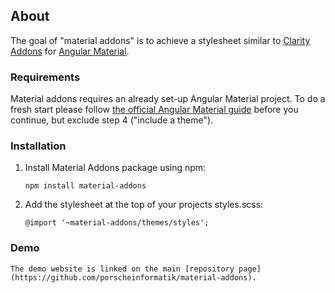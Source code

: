 ## About

The goal of "material addons" is to achieve a stylesheet similar to [Clarity Addons](https://www.npmjs.com/package/@porscheinformatik/clr-addons) for [Angular Material](https://material.angular.io/).

### Requirements

Material addons requires an already set-up Angular Material project. To do a fresh start please follow [the official Angular Material guide](https://material.angular.io/guide/getting-started) before you continue, but exclude step 4 ("include a theme").

### Installation

1.  Install Material Addons package using npm:

    ```
    npm install material-addons
    ```

2.  Add the stylesheet at the top of your projects styles.scss:

    ```
    @import '~material-addons/themes/styles';
    ```

### Demo

	The demo website is linked on the main [repository page](https://github.com/porscheinformatik/material-addons).
